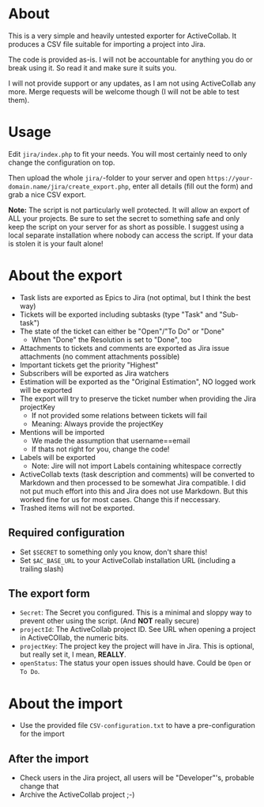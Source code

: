 # About

This is a very simple and heavily untested exporter for ActiveCollab. It produces
a CSV file suitable for importing a project into Jira.

The code is provided as-is. I will not be accountable for anything you do or break using it.
So read it and make sure it suits you.

I will not provide support or any updates, as I am not using ActiveCollab any more. Merge
requests will be welcome though (I will not be able to test them).

# Usage

Edit `jira/index.php` to fit your needs. You will most certainly need to only change the configuration on top.

Then upload the whole `jira/`-folder to your server and open `https://your-domain.name/jira/create_export.php`,
enter all details (fill out the form) and grab a nice CSV export.

**Note:** The script is not particularly well protected. It will allow an export of ALL your projects. Be sure to
set the secret to something safe and only keep the script on your server for as short as possible. I suggest
using a local separate installation where nobody can access the script. If your data is stolen it is your fault
alone!

# About the export

* Task lists are exported as Epics to Jira (not optimal, but I think the best way)
* Tickets will be exported including subtasks (type "Task" and "Sub-task")
* The state of the ticket can either be "Open"/"To Do" or "Done"
  * When "Done" the Resolution is set to "Done", too
* Attachments to tickets and comments are exported as Jira issue attachments (no comment attachments possible)
* Important tickets get the priority "Highest"
* Subscribers will be exported as Jira watchers
* Estimation will be exported as the "Original Estimation", NO logged work will be exported
* The export will try to preserve the ticket number when providing the Jira projectKey
  * If not provided some relations between tickets will fail
  * Meaning: Always provide the projectKey
* Mentions will be imported
  * We made the assumption that username==email
  * If thats not right for you, change the code!
* Labels will be exported
  * Note: Jire will not import Labels containing whitespace correctly
* ActiveCollab texts (task description and comments) will be converted to Markdown and then processed to be
  somewhat Jira compatible. I did not put much effort into this and Jira does not use Markdown. But this worked
  fine for us for most cases. Change this if neccessary.
* Trashed items will not be exported.

## Required configuration

* Set `$SECRET` to something only you know, don't share this!
* Set `$AC_BASE_URL` to your ActiveCollab installation URL (including a trailing slash)

## The export form

* `Secret`: The Secret you configured. This is a minimal and sloppy way to prevent other using the script. (And **NOT** really secure)
* `projectId`: The ActiveCollab project ID. See URL when opening a project in ActiveCOllab, the numeric bits.
* `projectKey`: The project key the project will have in Jira. This is optional, but really set it, I mean, **REALLY**.
* `openStatus`: The status your open issues should have. Could be `Open` or `To Do`.

# About the import

* Use the provided file `CSV-configuration.txt` to have a pre-configuration for the import

## After the import

* Check users in the Jira project, all users will be "Developer"'s, probable change that
* Archive the ActiveCollab project ;-)
